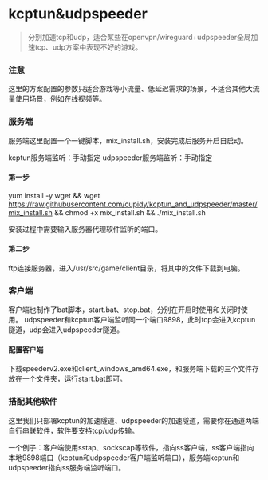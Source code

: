 # kcptun&udpspeeder
> 分别加速tcp和udp，适合某些在openvpn/wireguard+udpspeeder全局加速tcp、udp方案中表现不好的游戏。
### 注意
这里的方案配置的参数只适合游戏等小流量、低延迟需求的场景，不适合其他大流量使用场景，例如在线视频等。
### 服务端
服务端这里配置一个一键脚本，mix_install.sh，安装完成后服务开启自启动。

kcptun服务端监听：手动指定
udpspeeder服务端监听：手动指定
#### 第一步
yum install -y wget && wget https://raw.githubusercontent.com/cupidy/kcptun_and_udpspeeder/master/mix_install.sh && chmod +x mix_install.sh && ./mix_install.sh

安装过程中需要输入服务器代理软件监听的端口。
#### 第二步
ftp连接服务器，进入/usr/src/game/client目录，将其中的文件下载到电脑。
### 客户端
客户端也制作了bat脚本，start.bat、stop.bat，分别在开启时使用和关闭时使用。
udpspeeder和kcptun客户端监听同一个端口9898，此时tcp会进入kcptun隧道，udp会进入udpspeeder隧道。

#### 配置客户端
下载speederv2.exe和client_windows_amd64.exe，和服务端下载的三个文件存放在一个文件夹，运行start.bat即可。
### 搭配其他软件
这里我们只部署kcptun的加速隧道、udpspeeder的加速隧道，需要你在通道两端自行串联软件，软件要支持tcp/udp传输。

一个例子：客户端使用sstap、sockscap等软件，指向ss客户端，ss客户端指向本地9898端口（kcptun和udpspeeder客户端监听端口），服务端kcptun和udpspeeder指向ss服务端监听端口。
